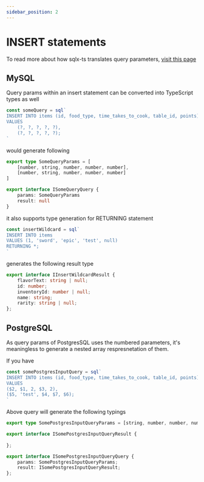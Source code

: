 ```yaml
---
sidebar_position: 2
---
```


# INSERT statements

To read more about how sqlx-ts translates query parameters, [visit this page](/type-generation#capabilities)

## MySQL

Query params within an insert statement can be converted into TypeScript types as well

```typescript
const someQuery = sql`
INSERT INTO items (id, food_type, time_takes_to_cook, table_id, points)
VALUES
    (?, ?, ?, ?, ?),
    (?, ?, ?, ?, ?);
`
```

would generate following

```typescript
export type SomeQueryParams = [
    [number, string, number, number, number],
    [number, string, number, number, number]
]

export interface ISomeQueryQuery {
    params: SomeQueryParams
    result: null
}
```

it also supports type generation for RETURNING statement

```typescript
const insertWildcard = sql`
INSERT INTO items
VALUES (1, 'sword', 'epic', 'test', null)
RETURNING *;
`
```

generates the following result type

```typescript
export interface IInsertWildcardResult {
    flavorText: string | null;
    id: number;
    inventoryId: number | null;
    name: string;
    rarity: string | null;
};
```

## PostgreSQL

As query params of PostgresSQL uses the numbered parameters, it's meaningless to generate a nested array respresnetation of them.

If you have

```typescript
const somePostgresInputQuery = sql`
INSERT INTO items (id, food_type, time_takes_to_cook, table_id, points)
VALUES
($2, $1, 2, $3, 2),
($5, 'test', $4, $7, $6);
`
```

Above query will generate the following typings

```typescript
export type SomePostgresInputQueryParams = [string, number, number, number, number, number, number];

export interface ISomePostgresInputQueryResult {
    
};

export interface ISomePostgresInputQueryQuery {
    params: SomePostgresInputQueryParams;
    result: ISomePostgresInputQueryResult;
};
```
